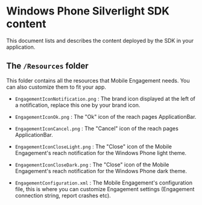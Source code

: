 <properties 
    pageTitle="Windows Phone Silverlight SDK content" 
    description="Learn about the contents of the Windows Phone Silverlight SDK for Azure Mobile Engagement"                     
    services="mobile-engagement" 
    documentationCenter="mobile" 
    authors="piyushjo" 
    manager="dwrede"
    editor="" />

<tags 
    ms.service="mobile-engagement" 
    ms.workload="mobile" 
    ms.tgt_pltfrm="mobile-windows-phone"
    ms.devlang="na"
    ms.topic="article"
    ms.date="08/10/2015" 
    ms.author="piyushjo" />

# Windows Phone Silverlight SDK content
This document lists and describes the content deployed by the SDK in your application.

## The `/Resources` folder
This folder contains all the resources that Mobile Engagement needs. You can also customize them to fit your app.

* `EngagementIconNotification.png` : The brand icon displayed at the left of a notification, replace this one by your brand icon.

* `EngagementIconOk.png` : The "Ok" icon of the reach pages ApplicationBar.

* `EngagementIconCancel.png` : The "Cancel" icon of the reach pages ApplicationBar.

* `EngagementIconCloseLight.png` : The "Close" icon of the Mobile Engagement's reach notification for the Windows Phone light theme.

* `EngagementIconCloseDark.png` : The "Close" icon of the Mobile Engagement's reach notification for the Windows Phone dark theme.

* `EngagementConfiguration.xml` : The Mobile Engagement's configuration file, this is where you can customize Engagement settings (Engagement connection string, report crashes etc).


